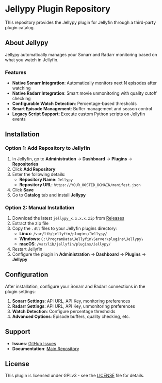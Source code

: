 # Jellypy Plugin Repository

This repository provides the Jellypy plugin for Jellyfin through a third-party plugin catalog.

## About Jellypy

Jellypy automatically manages your Sonarr and Radarr monitoring based on what you watch in Jellyfin.

### Features

- **Native Sonarr Integration**: Automatically monitors next N episodes after watching
- **Native Radarr Integration**: Smart movie unmonitoring with quality cutoff checking
- **Configurable Watch Detection**: Percentage-based thresholds
- **Smart Episode Management**: Buffer management and season control
- **Legacy Script Support**: Execute custom Python scripts on Jellyfin events

## Installation

### Option 1: Add Repository to Jellyfin

1. In Jellyfin, go to **Administration** → **Dashboard** → **Plugins** → **Repositories**
2. Click **Add Repository**
3. Enter the following details:
   - **Repository Name**: `Jellypy`
   - **Repository URL**: `https://YOUR_HOSTED_DOMAIN/manifest.json`
4. Click **Save**
5. Go to **Catalog** tab and install **Jellypy**

### Option 2: Manual Installation

1. Download the latest `jellypy_x.x.x.x.zip` from [Releases](https://github.com/caleb-venner/jellypy/releases)
2. Extract the zip file
3. Copy the `.dll` files to your Jellyfin plugins directory:
   - **Linux**: `/var/lib/jellyfin/plugins/Jellypy/`
   - **Windows**: `C:\ProgramData\Jellyfin\Server\plugins\Jellypy\`
   - **macOS**: `/var/lib/jellyfin/plugins/Jellypy/`
4. Restart Jellyfin
5. Configure the plugin in **Administration** → **Dashboard** → **Plugins** → **Jellypy**

## Configuration

After installation, configure your Sonarr and Radarr connections in the plugin settings:

1. **Sonarr Settings**: API URL, API Key, monitoring preferences
2. **Radarr Settings**: API URL, API Key, unmonitoring preferences
3. **Watch Detection**: Configure percentage thresholds
4. **Advanced Options**: Episode buffers, quality checking, etc.

## Support

- **Issues**: [GitHub Issues](https://github.com/caleb-venner/jellypy/issues)
- **Documentation**: [Main Repository](https://github.com/caleb-venner/jellypy)

## License

This plugin is licensed under GPLv3 - see the [LICENSE](https://github.com/caleb-venner/jellypy/blob/main/LICENSE) file for details.
